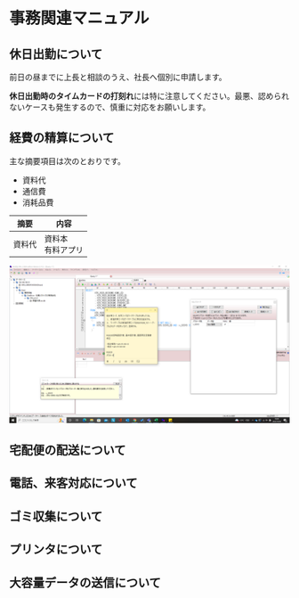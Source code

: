 # 事務関連マニュアル
## 休日出勤について
前日の昼までに上長と相談のうえ、社長へ個別に申請します。

**休日出勤時のタイムカードの打刻れ**には特に注意してください。最悪、認められないケースも発生するので、慎重に対応をお願いします。

## 経費の精算について
主な摘要項目は次のとおりです。
- 資料代
- 通信費
- 消耗品費

|摘要 |内容
|--|--
|資料代 |資料本<br>有料アプリ

![A5M2](img/A5M2%E3%83%91%E3%83%A9%E3%83%A1%E3%83%BC%E3%82%BF%E4%BD%BF%E3%81%84%E6%96%B9.png)

## 宅配便の配送について
## 電話、来客対応について
## ゴミ収集について
## プリンタについて
## 大容量データの送信について